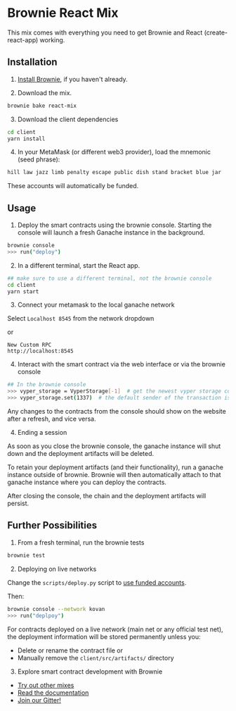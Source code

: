 # Brownie React Mix

This mix comes with everything you need to get Brownie and React (create-react-app) working.

## Installation

1. [Install Brownie](https://eth-brownie.readthedocs.io/en/stable/install.html), if you haven't already.

2. Download the mix.

```bash
brownie bake react-mix
```

3. Download the client dependencies

```bash
cd client
yarn install
```

4. In your MetaMask (or different web3 provider), load the mnemonic (seed phrase):
```bash
hill law jazz limb penalty escape public dish stand bracket blue jar
```
These accounts will automatically be funded.

## Usage

1. Deploy the smart contracts using the brownie console. Starting the console will launch a fresh Ganache instance in the background.

```bash
brownie console
>>> run("deploy")
```

2. In a different terminal, start the React app.
```bash
## make sure to use a different terminal, not the brownie console
cd client
yarn start
```
3. Connect your metamask to the local ganache network

Select `Localhost 8545` from the network dropdown

or

```
New Custom RPC
http://localhost:8545 
```


4. Interact with the smart contract via the web interface or via the brownie console
```bash
## In the brownie console
>>> vyper_storage = VyperStorage[-1]  # get the newest vyper storage contract
>>> vyper_storage.set(1337)  # the default sender of the transaction is the contract creator
```
Any changes to the contracts from the console should show on the website after a refresh, and vice versa.

4. Ending a session

As soon as you close the brownie console, the ganache instance will shut down and the deployment artifacts will be deleted.

To retain your deployment artifacts (and their functionality), run a ganache instance outside of brownie. Brownie will then automatically attach to that ganache instance where you can deploy the contracts.

After closing the console, the chain and the deployment artifacts will persist.

## Further Possibilities
1. From a fresh terminal, run the brownie tests
```bash
brownie test
```

2. Deploying on live networks

Change the `scripts/deploy.py` script to [use funded accounts](https://eth-brownie.readthedocs.io/en/stable/account-management.html).

Then:
```bash
brownie console --network kovan
>>> run("deplpoy")
```

For contracts deployed on a live network (main net or any official test net), the deployment information will be stored permanently unless you:

* Delete or rename the contract file or
* Manually remove the `client/src/artifacts/` directory

 3. Explore smart contract development with Brownie
 
 * [Try out other mixes](https://github.com/brownie-mix/)
 * [Read the documentation](https://eth-brownie.readthedocs.io/en/stable/)
 * [Join our Gitter!](https://gitter.im/eth-brownie/community)